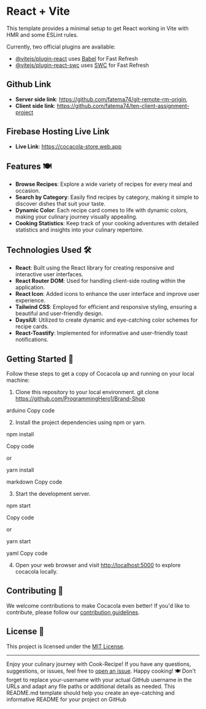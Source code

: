 # React + Vite

This template provides a minimal setup to get React working in Vite with HMR and some ESLint rules.

Currently, two official plugins are available:

- [@vitejs/plugin-react](https://github.com/vitejs/vite-plugin-react/blob/main/packages/plugin-react/README.md) uses [Babel](https://babeljs.io/) for Fast Refresh
- [@vitejs/plugin-react-swc](https://github.com/vitejs/vite-plugin-react-swc) uses [SWC](https://swc.rs/) for Fast Refresh


## Github Link ##

- **Server side link**: https://github.com/fatema74/git-remote-rm-origin,
- **Client side link**: https://github.com/fatema74/ten-client-assignment-project


## Firebase Hosting Live Link ##

- **Live Link**: https://cocacola-store.web.app


## Features 🍽️

- **Browse Recipes**: Explore a wide variety of recipes for every meal and occasion.
- **Search by Category**: Easily find recipes by category, making it simple to discover dishes that suit your taste.
- **Dynamic Color**: Each recipe card comes to life with dynamic colors, making your culinary journey visually appealing.
- **Cooking Statistics**: Keep track of your cooking adventures with detailed statistics and insights into your culinary repertoire.

## Technologies Used 🛠️

- **React**: Built using the React library for creating responsive and interactive user interfaces.
- **React Router DOM**: Used for handling client-side routing within the application.
- **React Icon**: Added icons to enhance the user interface and improve user experience.
- **Tailwind CSS**: Employed for efficient and responsive styling, ensuring a beautiful and user-friendly design.
- **DaysiUI**: Utilized to create dynamic and eye-catching color schemes for recipe cards.
- **React-Toastify**: Implemented for informative and user-friendly toast notifications.

## Getting Started 🚀

Follow these steps to get a copy of Cocacola up and running on your local machine:

1. Clone this repository to your local environment.
   git clone https://github.com/ProgrammingHero1/Brand-Shop

arduino
Copy code

2. Install the project dependencies using npm or yarn.

npm install

Copy code

or

yarn install

markdown
Copy code

3. Start the development server.

npm start

Copy code

or

yarn start

yaml
Copy code

4. Open your web browser and visit [http://localhost:5000](http://localhost:5000) to explore cocacola locally.

## Contributing 🤝

We welcome contributions to make Cocacola even better! If you'd like to contribute, please follow our [contribution guidelines](CONTRIBUTING.md).

## License 📝

This project is licensed under the [MIT License](LICENSE).

---

Enjoy your culinary journey with Cook-Recipe! If you have any questions, suggestions, or issues, feel free to [open an issue](https://github.com/your-username/cook-recipe/issues). Happy cooking! 🍽️
Don't forget to replace your-username with your actual GitHub username in the URLs and adapt any file paths or additional details as needed. This README.md template should help you create an eye-catching and informative README for your project on GitHub